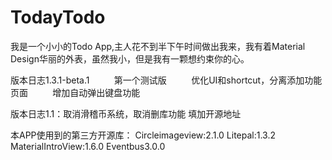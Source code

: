 # TodayTodo
我是一个小小的Todo App,主人花不到半下午时间做出我来，我有着Material Design华丽的外表，虽然我小，但是我有一颗想约束你的心。



版本日志1.3.1-beta.1
          第一个测试版
          优化UI和shortcut，分离添加功能页面
          增加自动弹出键盘功能
          
          
版本日志1.1：取消滑稽币系统，取消删库功能
           填加开源地址

本APP使用到的第三方开源库：
Circleimageview:2.1.0
Litepal:1.3.2
MaterialIntroView:1.6.0
Eventbus3.0.0
